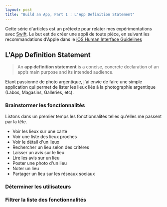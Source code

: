 ```yaml
---
layout: post
title: "Build an App, Part 1 : L'App Definition Statement" 
---
```


Cette série d'articles est un prétexte pour relater mes expérimentations avec [Swift](https://developer.apple.com/swift/). 
Le but est de créer une appli de toute pièce, en suivant les recommandations d'Apple dans le [iOS Human Interface Guidelines](https://developer.apple.com/library/ios/documentation/UserExperience/Conceptual/MobileHIG/)

## L'App Definition Statement

> An **app definition statement** is a concise, concrete declaration of an app’s main purpose and its intended audience.

Etant passionné de photo argentique, j'ai envie de faire une simple application qui permet de lister les lieux liés à la photographie argentique (Labos, Magasins, Galleries, etc).

### Brainstormer les fonctionnalités
Listons dans un premier temps les fonctionnalités telles qu'elles me passent par la tête.

* Voir les lieux sur une carte
* Voir une liste des lieux proches
* Voir le détail d'un lieux
* Rechercher un lieu selon des critères
* Laisser un avis sur le lieu
* Lire les avis sur un lieu
* Poster une photo d'un lieu
* Noter un lieu
* Partager un lieu sur les réseaux sociaux

### Déterminer les utilisateurs



### Filtrer la liste des fonctionnalités



